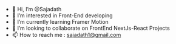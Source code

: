 - 👋 Hi, I’m @Sajadath
- 👀 I’m interested in Front-End developing
- 🌱 I’m currently learning Framer Motion
- 💞️ I’m looking to collaborate on FrontEnd NextJs-React Projects
- 📫 How to reach me : sajadath1@gmail.com 

<!---
Sajadath/Sajadath is a ✨ special ✨ repository because its `README.md` (this file) appears on your GitHub profile.
You can click the Preview link to take a look at your changes.
--->
